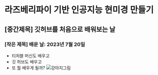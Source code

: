 # 라즈베리파이 기반 인공지능 현미경 만들기

## [중간제목] 깃허브를 처음으로 배워보는 날

### [작은 제목] 배운 날: 2023년 7월 20일

* 티처블 머신도 배우고
* 깃 허브도 배우고
* 또 뭘 배우게 될까?
![강아지그림](https://www.google.com/url?sa=i&url=https%3A%2F%2Fkr.freepik.com%2Fpremium-vector%2Fcute-dog-cartoon-illustration_29092365.htm&psig=AOvVaw0heH0L_yT-vcxFn2ZlFR8-&ust=1689903676571000&source=images&cd=vfe&opi=89978449&ved=0CBEQjRxqFwoTCICJ8_WTnIADFQAAAAAdAAAAABAD)
